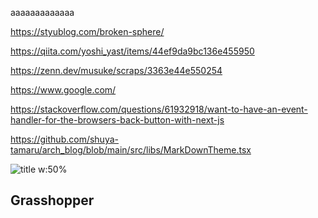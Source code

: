 aaaaaaaaaaaaa

https://styublog.com/broken-sphere/

https://qiita.com/yoshi_yast/items/44ef9da9bc136e455950

https://zenn.dev/musuke/scraps/3363e44e550254

https://www.google.com/

https://stackoverflow.com/questions/61932918/want-to-have-an-event-handler-for-the-browsers-back-button-with-next-js

https://github.com/shuya-tamaru/arch_blog/blob/main/src/libs/MarkDownTheme.tsx

![title w:50%](https://cdn.searchenginejournal.com/wp-content/uploads/2022/06/image-search-1600-x-840-px-62c6dc4ff1eee-sej.png)

## Grasshopper

```twitter:1591459151380901888

```
